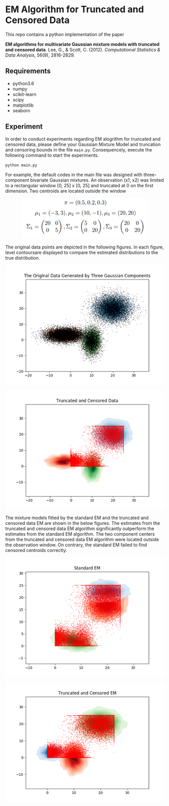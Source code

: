 # EM Algorithm for Truncated and Censored Data

This repo contains a python implementation of the paper

**EM algorithms for multivariate Gaussian mixture models with truncated and censored data**. Lee, G., & Scott, C. (2012). *Computational Statistics & Data Analysis*, 56(9), 2816-2829.

## Requirements
- python3.6
- numpy
- scikit-learn
- scipy
- matplotlib
- seaborn

## Experiment
In order to conduct experiments regarding EM alogrithm for truncated and censored data, please define your Gaussian Mixture Model and truncation and censoring bounds in the file `main.py`. Consequencely, execute the following command to start the experiments.

```bash
python main.py
```

For example, the default codes in the main file was designed with three-component bivariate Gaussian mixtures. An observation (x1, x2) was limited to a rectangular window [0, 25] x [0, 25] and truncated at 0 on the first dimension. Two centroids are located outside the window

<p align="center">
  <img src="figures/parameters.png" width="400px"/>
</p>

The original data points are depicted in the following figures. In each figure, level contoursare displayed to compare the estimated distributions to the true distribution.

<p align="center">
  <img src="figures/original_data.png" width="500px"/>
</p>

<p align="center">
  <img src="figures/truncated_censored_data.png" width="500px"/>
</p>

The mixture models fitted by the standard EM and the truncated and censored data EM are shown in the below figures. The estimates from the truncated and censored data EM algorithm significantly outperform the estimates from the standard EM algorithm. The two component centers from the truncated and censored data EM algorithm were located outside the observation window. On contrary, the standard EM failed to find censored centroids correctly.

<p align="center">
  <img src="figures/standard_em.png" width="500px"/>
</p>

<p align="center">
  <img src="figures/truncated_em.png" width="500px"/>
</p>
